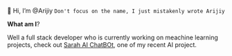 👋 Hi, I’m @Arijiy
```Don't focus on the name, I just mistakenly wrote Arijiy```

**What am I**?

Well a full stack developer who is currently working on meachine learning projects, check out [Sarah AI ChatBOt](https://github.com/Arijiy/sarah-ai-chatbot), one of my recent AI project.
<!---
Arijiy/Arijiy is a ✨ special ✨ repository because its `README.md` (this file) appears on your GitHub profile.
You can click the Preview link to take a look at your changes.
--->
